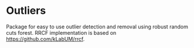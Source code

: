 # Outliers

Package for easy to use outlier detection and removal using robust random cuts forest. RRCF implementation is based on https://github.com/kLabUM/rrcf.